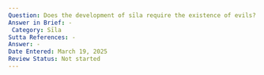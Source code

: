 ```yaml
---
Question: Does the development of sīla require the existence of evils?
Answer in Brief: -
 Category: Sīla
Sutta References: -
Answer: -
Date Entered: March 19, 2025
Review Status: Not started
---
```


